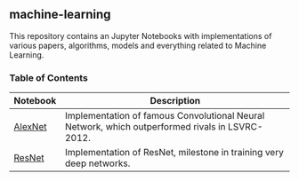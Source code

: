 ## machine-learning

This repository contains an Jupyter Notebooks with implementations of various papers, algorithms, models and everything related to Machine Learning.

### Table of Contents

| Notebook | Description |
|--|--|
| [AlexNet](https://github.com/DariuszPawlicki/machine-learning/blob/master/AlexNet.ipynb) | Implementation of famous Convolutional Neural Network, which outperformed rivals in LSVRC-2012.|
| [ResNet](https://github.com/DariuszPawlicki/machine-learning/blob/master/ResNet.ipynb) | Implementation of ResNet, milestone in training very deep networks.|

